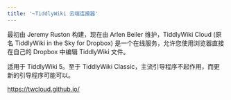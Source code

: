 ```yaml
---
title: '~TiddlyWiki 云端连接器'
---
```


最初由 Jeremy Ruston 构建，现在由 Arlen Beiler 维护，TiddlyWiki Cloud (原名 TiddlyWiki in the Sky for Dropbox) 是一个在线服务，允许您使用浏览器直接在自己的 Dropbox 中编辑 TiddlyWiki 文件。

适用于 TiddlyWiki 5。至于 TiddlyWiki Classic，主流引导程序不起作用，而更新的引导程序可能可以。

<https://twcloud.github.io/>